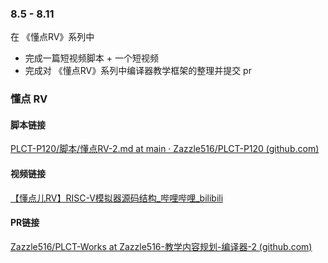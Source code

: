 ### 8.5 - 8.11

在 《懂点RV》系列中

- 完成一篇短视频脚本 + 一个短视频
- 完成对 《懂点RV》系列中编译器教学框架的整理并提交 pr



### 懂点 RV

#### 脚本链接

[PLCT-P120/脚本/懂点RV-2.md at main · Zazzle516/PLCT-P120 (github.com)](https://github.com/Zazzle516/PLCT-P120/blob/main/脚本/懂点RV-2.md) 



#### 视频链接

[【懂点儿RV】RISC-V模拟器源码结构_哔哩哔哩_bilibili](https://www.bilibili.com/video/BV1bWYjeMEmV/?spm_id_from=333.999.0.0&vd_source=def395bf81634ebee1a6e15ae3527074) 



#### PR链接

[Zazzle516/PLCT-Works at Zazzle516-教学内容规划-编译器-2 (github.com)](https://github.com/Zazzle516/PLCT-Works/tree/Zazzle516-教学内容规划-编译器-2) 